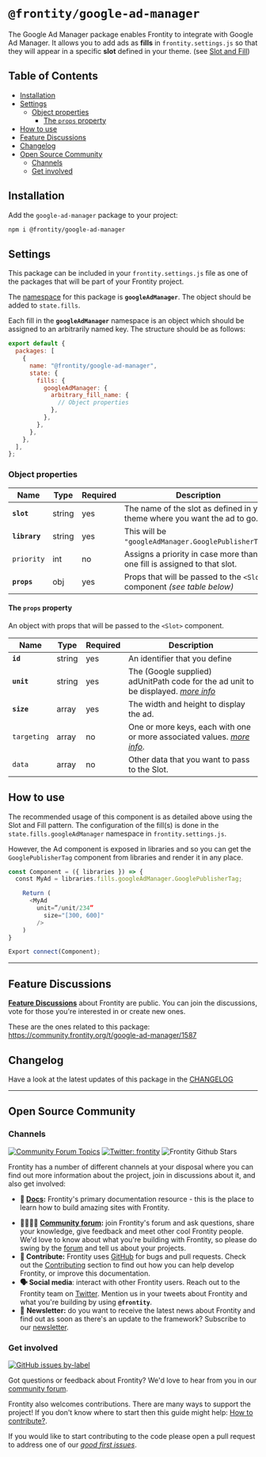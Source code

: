 # `@frontity/google-ad-manager`

The Google Ad Manager package enables Frontity to integrate with Google Ad Manager. It allows you to add ads as **fills** in `frontity.settings.js` so that they will appear in a specific **slot** defined in your theme. (see [Slot and Fill](https://api.frontity.org/frontity-packages/core-package/frontity#slot))

## Table of Contents

- [Installation](#installation)
- [Settings](#settings)
  - [Object properties](#object-properties)
    - [The `props` property](#the-props-property)
- [How to use](#how-to-use)
- [Feature Discussions](#feature-discussions)
- [Changelog](#changelog)
- [Open Source Community](#open-source-community)
  - [Channels](#channels)
  - [Get involved](#get-involved)

## Installation

Add the `google-ad-manager` package to your project:

```bash
npm i @frontity/google-ad-manager
```

## Settings

This package can be included in your `frontity.settings.js` file as one of the packages that will be part of your Frontity project.

The [namespace](https://docs.frontity.org/learning-frontity/namespaces) for this package is **`googleAdManager`**. The object should be added to `state.fills`.

Each fill in the **`googleAdManager`** namespace is an object which should be assigned to an arbitrarily named key. The structure should be as follows:

```js
export default {
  packages: [
    {
      name: "@frontity/google-ad-manager",
      state: {
        fills: {
          googleAdManager: {
            arbitrary_fill_name: {
              // Object properties
            },
          },
        },
      },
    },
  ],
};
```

### Object properties

| Name          | Type   | Required | Description                                                                |
| ------------- | ------ | -------- | -------------------------------------------------------------------------- |
| **`slot`**    | string | yes      | The name of the slot as defined in your theme where you want the ad to go. |
| **`library`** | string | yes      | This will be `"googleAdManager.GooglePublisherTag"`.                       |
| `priority`    | int    | no       | Assigns a priority in case more than one fill is assigned to that slot.    |
| **`props`**   | obj    | yes      | Props that will be passed to the `<Slot>` component _(see table below)_    |

#### The `props` property

An object with props that will be passed to the `<Slot>` component.

| Name        | Type   | Required | Description                                                                                                                                                                                              |
| ----------- | ------ | -------- | -------------------------------------------------------------------------------------------------------------------------------------------------------------------------------------------------------- |
| **`id`**    | string | yes      | An identifier that you define                                                                                                                                                                            |
| **`unit`**  | string | yes      | The (Google supplied) adUnitPath code for the ad unit to be displayed. _[more info](https://developers.google.com/publisher-tag/reference#googletag.slot-googletag.defineslotadunitpath,-size,-opt_div)_ |
| **`size`**  | array  | yes      | The width and height to display the ad.                                                                                                                                                                  |
| `targeting` | array  | no       | One or more keys, each with one or more associated values. _[more info](https://developers.google.com/publisher-tag/guides/key-value-targeting)_.                                                        |
| `data`      | array  | no       | Other data that you want to pass to the Slot.                                                                                                                                                            |

## How to use

The recommended usage of this component is as detailed above using the Slot and Fill pattern. The configuration of the fill(s) is done in the `state.fills.googleAdManager` namespace in `frontity.settings.js`.

However, the Ad component is exposed in libraries and so you can get the `GooglePublisherTag` component from libraries and render it in any place.

```jsx
const Component = ({ libraries }) => {
  const MyAd = libraries.fills.googleAdManager.GooglePublisherTag;

	Return (
	  <MyAd
        unit=”/unit/234”
	      size="[300, 600]"
		/>
	)
}

Export connect(Component);
```

---

## Feature Discussions

[**Feature Discussions**](https://community.frontity.org/c/feature-discussions/33) about Frontity are public. You can join the discussions, vote for those you're interested in or create new ones.

These are the ones related to this package: https://community.frontity.org/t/google-ad-manager/1587

## Changelog

Have a look at the latest updates of this package in the [CHANGELOG](CHANGELOG.md)

---

## Open Source Community

### Channels

[![Community Forum Topics](https://img.shields.io/discourse/topics?color=blue&label=community%20forum&server=https%3A%2F%2Fcommunity.frontity.org%2F)](https://community.frontity.org/) [![Twitter: frontity](https://img.shields.io/twitter/follow/frontity.svg?style=social)](https://twitter.com/frontity) ![Frontity Github Stars](https://img.shields.io/github/stars/frontity/frontity?style=social)

Frontity has a number of different channels at your disposal where you can find out more information about the project, join in discussions about it, and also get involved:

- **📖 [Docs](https://docs.frontity.org/):** Frontity's primary documentation resource - this is the place to learn how to build amazing sites with Frontity.

* **👨‍👩‍👧‍👦 [Community forum](https://community.frontity.org/):** join Frontity's forum and ask questions, share your knowledge, give feedback and meet other cool Frontity people. We'd love to know about what you're building with Frontity, so please do swing by the [forum](https://community.frontity.org/) and tell us about your projects.
* **🐞 Contribute:** Frontity uses [GitHub](https://github.com/frontity/frontity) for bugs and pull requests. Check out the [Contributing](../../CONTRIBUTING.md/) section to find out how you can help develop Frontity, or improve this documentation.
* **🗣 Social media**: interact with other Frontity users. Reach out to the Frontity team on [Twitter](https://twitter.com/frontity). Mention us in your tweets about Frontity and what you're building by using **`@frontity`**.
* 💌 **Newsletter:** do you want to receive the latest news about Frontity and find out as soon as there's an update to the framework? Subscribe to our [newsletter](https://frontity.org/newsletter/).

### Get involved

[![GitHub issues by-label](https://img.shields.io/github/issues/frontity/frontity/good%20first%20issue)](https://github.com/frontity/frontity/issues?q=is%3Aissue+is%3Aopen+label%3A%22good+first+issue%22)

Got questions or feedback about Frontity? We'd love to hear from you in our [community forum](https://community.frontity.org).

Frontity also welcomes contributions. There are many ways to support the project! If you don't know where to start then this guide might help: [How to contribute?](https://docs.frontity.org/contributing/how-to-contribute).

If you would like to start contributing to the code please open a pull request to address one of our [_good first issues_](https://github.com/frontity/frontity/issues?q=is%3Aissue+is%3Aopen+label%3A%22good+first+issue%22).
